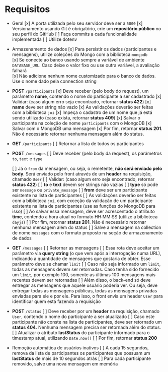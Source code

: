 # Requisitos

- Geral
    [x]  A porta utilizada pelo seu servidor deve ser a `5000`
    [x]  Versionamento usando Git é obrigatório, crie um **repositório público** no seu perfil do GitHub
    [ ]  Faça commits a cada funcionalidade implementada
    [ ]  Utilize dotenv
- Armazenamento de dados
    [x]  Para persistir os dados (participantes e mensagens), utilize coleções do Mongo com a biblioteca `mongodb`  
    [x]  Se conecte ao banco usando sempre a variável de ambiente `DATABASE_URL`. Caso deixe o valor fixo ou use outra variável, a avaliação falhará   
    [x]  Não adicione nenhum nome customizado para o banco de dados. Use o nome dado pela connection string
        

- **POST** `/participants`
    [x]  Deve receber (pelo body do request), um parâmetro **name**, contendo o nome do participante a ser cadastrado
    [x]  Validar: (caso algum erro seja encontrado, retornar **status 422**)
        [x]  **name** deve ser string não vazio
    [x]  As validações deverão ser feitas com a biblioteca `joi`
    [x]  Impeça o cadastro de um nome que já está sendo utilizado (caso exista, retornar **status 409**)
    [x]  Salvar o participante na coleção de nome `participants` com o MongoDB 
    [x]  Salvar com o MongoDB uma mensagem 
    [x]  Por fim, retornar **status 201**. Não é necessário retornar nenhuma mensagem além do status.
    
- **GET** `/participants`
    [ ]  Retornar a lista de todos os participantes
- **POST** `/messages`
    [ ]  Deve receber (pelo body da request), os parâmetros `to`, `text` e `type`
        
    [ ]  Já o `from` da mensagem, ou seja, o remetente, **não será enviado pelo body**. Será enviado pelo front através de um **header** na requisição, chamado `User`
    [ ]  Validar: (caso algum erro seja encontrado, retornar **status 422**)
        [ ]  **to** e **text** devem ser strings não vazias
        [ ]  **type** só pode ser `message` ou `private_message`
        [ ]  **from** deve ser um participante existente na lista de participantes
    [ ]  As validações deverão ser feitas com a biblioteca `joi`, com exceção da validação de um participante existente na lista de participantes (use as funções do MongoDB para isso)
    [ ]  Ao salvar essa mensagem, deve ser acrescentado o atributo **time**, contendo a hora atual no formato HH:MM:SS (utilize a biblioteca `dayjs`)
    [ ]  Por fim, retornar **status 201**. Não é necessário retornar nenhuma mensagem além do status
    [ ]  Salve a mensagem na collection de nome `messages` com o formato proposto na seção de armazenamento de dados
        
- **GET** `/messages`
    [ ]  Retornar as mensagens
    [ ]  Essa rota deve aceitar um parâmetro via **query string** (o que vem após a interrogação numa URL), indicando a quantidade de mensagens que gostaria de obter. Esse parâmetro deve se chamar `limit`
    [ ]  Caso não seja informado um `limit`, todas as mensagens devem ser retornadas. Caso tenha sido fornecido um `limit`, por exemplo 100, somente as últimas 100 mensagens mais recentes devem ser retornadas
    [ ]  Além disso, o back-end só deve entregar as mensagens que aquele usuário poderia ver. Ou seja, deve entregar todas as mensagens públicas, todas as mensagens privadas enviadas para ele e por ele. Para isso, o front envia um header `User` para identificar quem está fazendo a requisição
- **POST** `/status`
    [ ]  Deve receber por um **header** na requisição, chamado `User`, contendo o nome do participante a ser atualizado
    [ ]  Caso este participante não conste na lista de participantes, deve ser retornado um **status 404.** Nenhuma mensagem precisa ser retornada além do status.
    [ ]  Atualizar o atributo **lastStatus** do participante informado para o timestamp atual, utilizando `Date.now()`
    [ ]  Por fim, retornar **status 200**
- Remoção automática de usuários inativos
    [ ]  A cada 15 segundos, remova da lista de participantes os participantes que possuam um **lastStatus** de mais de 10 segundos atrás
    [ ]  Para cada participante removido, salve uma nova mensagem em memória